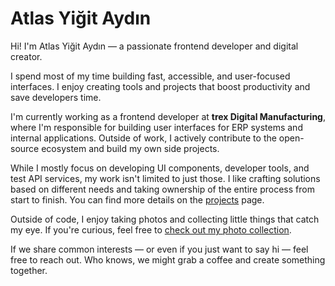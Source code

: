 # Atlas Yiğit Aydın

Hi! I'm Atlas Yiğit Aydın — a passionate frontend developer and digital creator.

I spend most of my time building fast, accessible, and user-focused interfaces. I enjoy creating tools and projects that boost productivity and save developers time.

I'm currently working as a frontend developer at **trex Digital Manufacturing**, where I'm responsible for building user interfaces for ERP systems and internal applications. Outside of work, I actively contribute to the open-source ecosystem and build my own side projects.

While I mostly focus on developing UI components, developer tools, and test API services, my work isn't limited to just those. I like crafting solutions based on different needs and taking ownership of the entire process from start to finish. You can find more details on the [projects](/projects) page.

Outside of code, I enjoy taking photos and collecting little things that catch my eye. If you're curious, feel free to [check out my photo collection](/photos).

If we share common interests — or even if you just want to say hi — feel free to reach out. Who knows, we might grab a coffee and create something together.

